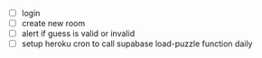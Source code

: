 - [ ] login 
- [ ] create new room
- [ ] alert if guess is valid or invalid
- [ ] setup heroku cron to call supabase load-puzzle function daily